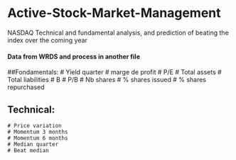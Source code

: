 # Active-Stock-Market-Management
NASDAQ Technical and fundamental analysis, and prediction of beating the index over the coming year


#### Data from WRDS and process in another file
##Fondamentals: 
    # Yield quarter
    # marge de profit
    # P/E
    # Total assets
    # Total liabilities
    # B
    # P/B
    # Nb shares
    # % shares issued
    # % shares repurchased

## Technical:
    # Price variation
    # Momentum 3 months
    # Momentum 6 months
    # Median quarter
    # Beat median
